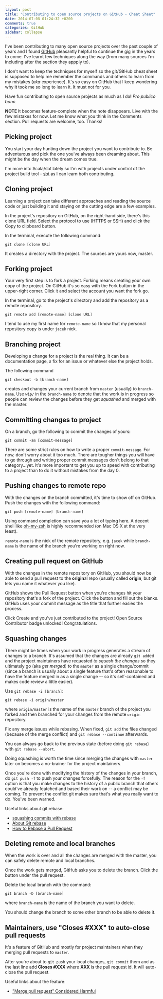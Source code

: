 ```yaml
---
layout: post
title: "Contributing to open source projects on GitHub - Cheat Sheet"
date: 2014-07-08 01:24:32 +0200
comments: true
categories: GitHub
sidebar: collapse
---
```

I've been contributing to many open source projects over the past couple of years and I found [GitHub](https://github.com/jaceklaskowski) pleasantly helpful to continue the gig in the years to come. I've learnt few techniques along the way (from many sources I'm including after the section they appply to).

I don't want to keep the techniques for myself so the git/GitHub cheat sheet is supposed to help me remember the commands and others to learn from my mistakes (*aka* experience). It's so easy on GitHub that I keep wondering why it took me so long to learn it. It must not for you.

Have fun contributing to open source projects as much as I do! *Pro publico bono.*

**NOTE** It becomes feature-complete when the note disappears. Live with the few mistakes for now. Let me know what you think in the Comments section. Pull requests are welcome, too. Thanks!

<!-- more -->

## Picking project

You start your day hunting down the project you want to contribute to. Be adventurous and pick the one you've always been dreaming about. This might be the day when the dream comes true.

I'm more into Scala/sbt lately so I'm with projects under control of the project build tool - [sbt](http://www.scala-sbt.org/) as I can learn both contributing.

## Cloning project

Learning a project can take different approaches and reading the source code or just building it and staying on the cutting edge are a few examples.

In the project's repository on GitHub, on the right-hand side, there's this clone URL field. Select the protocol to use (HTTPS or SSH) and click the Copy to clipboard button.

In the terminal, execute the following command:

    git clone [clone URL]

It creates a directory with the project. The sources are yours now, master.

## Forking project

Your very first step is to fork a project. Forking means creating your own copy of the project. On GitHub it's so easy with the Fork button in the upper-right corner. Click it and select the account you want the fork go.

In the terminal, go to the project's directory and add the repository as a remote repository.

    git remote add [remote-name] [clone URL]

I tend to use my first name for `remote-name` so I know that my personal repository copy is under `jacek` nick.

## Branching project

Developing a change for a project is the real thing. It can be a documentation page, a fix for an issue or whatever else the project holds.

The following command

    git checkout -b [branch-name]

creates and changes your current branch from `master` (usually) to `branch-name`. Use `wip/` in the `branch-name` to denote that the work is in progress so people can review the changes before they get *squashed* and merged with the master.

## Committing changes to project

On a branch, go the following to commit the changes of yours:

    git commit -am [commit-message]

There are some strict rules on how to write a proper `commit-message`. For now, don't worry about it too much. There are tougher things you will have to go through and writing proper commit messages don't belong to that category...yet. It's more important to get you up to speed with contributing to a project than to do it without mistakes from the day 0.

## Pushing changes to remote repo

With the changes on the branch committed, it's time to show off on GitHub. Push the changes with the following command:

    git push [remote-name] [branch-name]

Using command completion can save you a lot of typing here. A decent shell like [oh-my-zsh](http://ohmyz.sh/) is highly recommended (on Mac OS X at the very least).

`remote-name` is the nick of the remote repository, e.g. `jacek` while `branch-name` is the name of the branch you're working on right now.

## Creating pull request on GitHub

With the changes in the remote repository on GitHub, you should now be able to send a pull request to the **origin**al repo (usually called **origin**, but git lets you name it whatever you like).

GitHub shows the Pull Request button when you're changes hit your repository that's a fork of the project. Click the button and fill out the blanks. GitHub uses your commit message as the title that further easies the process.

Click Create and you've just contributed to the project! Open Source Contributor badge unlocked! Congratulations.

## Squashing changes

There might be times when your work in progress generates a stream of changes to a branch. It's assumed that the changes are already `git add`ed and the project maintainers have requested *to squash the changes* so they ultimately go (aka *get merged*) to the `master` as a single change/commit (since a branch is usually about a single feature that's often reasonable to have the feature merged in as a single change -- so it's self-contained and makes code review a little easier).

Use `git rebase -i [branch]`:

    git rebase -i origin/master

where `origin/master` is the name of the `master` branch of the project you forked and then branched for your changes from the remote `origin` repository.

Fix any merge issues while rebasing. When fixed, `git add` the files changed (because of the merge conflict) and `git rebase --continue` afterwards.

You can always go back to the previous state (before doing `git rebase`) with `git rebase --abort`.

Doing squashing is worth the time since merging the changes with `master` later on becomes a no-brainer for the project maintainers.

Once you're done with modifying the history of the changes in your branch, do `git push -f` to push your changes forcefully. The reason for the `-f` option is that you make changes to the history of a public branch that others could've already featched and based their work on -- a conflict may be coming. To prevent the conflict git makes sure that's what you really want to do. You've been warned.

Useful links about git rebase:

* [squashing commits with rebase](http://gitready.com/advanced/2009/02/10/squashing-commits-with-rebase.html)
* [About Git rebase](https://help.github.com/articles/about-git-rebase)
* [How to Rebase a Pull Request](https://github.com/edx/edx-platform/wiki/How-to-Rebase-a-Pull-Request)

## Deleting remote and local branches

When the work is over and all the changes are merged with the master, you can safely delete remote and local branches.

Once the work gets merged, GitHub asks you to delete the branch. Click the button under the pull request.

Delete the local branch with the command:

    git branch -D [branch-name]

where `branch-name` is the name of the branch you want to delete.

You should change the branch to some other branch to be able to delete it.

## Maintainers, use "Closes #XXX" to auto-close pull requests

It's a feature of GitHub and mostly for project maintainers when they merging pull requests to `master`.

After you're about to `git push` your local changes, `git commit` them and as the last line add **Closes #XXX** where **XXX** is the pull request id. It will auto-close the pull request.

Useful links about the feature:

* ["Merge pull request" Considered Harmful](http://blog.spreedly.com/2014/06/24/merge-pull-request-considered-harmful/)
